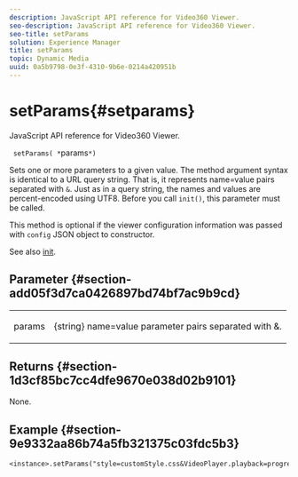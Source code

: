 ```yaml
---
description: JavaScript API reference for Video360 Viewer.
seo-description: JavaScript API reference for Video360 Viewer.
seo-title: setParams
solution: Experience Manager
title: setParams
topic: Dynamic Media
uuid: 0a5b9798-0e3f-4310-9b6e-0214a420951b
---
```


# setParams{#setparams}

JavaScript API reference for Video360 Viewer.

 ` setParams( *`params`*)`

Sets one or more parameters to a given value. The method argument syntax is identical to a URL query string. That is, it represents name=value pairs separated with `&`. Just as in a query string, the names and values are percent-encoded using UTF8. Before you call `init()`, this parameter must be called.

This method is optional if the viewer configuration information was passed with `config` JSON object to constructor.

See also [init](../../../c-html5-aem-asset-viewers/c-html5-aem-video360/c-html5-aem-video360-javascriptapiref/r-html5-aem-video360-javascriptapiref-init.md#reference-aee94dd92a28410784f7a1792e28683b).

## Parameter {#section-add05f3d7ca0426897bd74bf7ac9b9cd}

<table id="table_896DFF34A68A403DB93A6D597461A573"> 
 <tbody> 
  <tr> 
   <td colname="col1"> <p> <span class="codeph"> <span class="varname"> params</span> </span> </p> </td> 
   <td colname="col2"> <p> <span class="codeph"> {string}</span> name=value parameter pairs separated with <span class="codeph"> &amp;</span>. </p> </td> 
  </tr> 
 </tbody> 
</table>

## Returns {#section-1d3cf85bc7cc4dfe9670e038d02b9101}

None.

## Example {#section-9e9332aa86b74a5fb321375c03fdc5b3}

```
<instance>.setParams("style=customStyle.css&VideoPlayer.playback=progressive")
```


